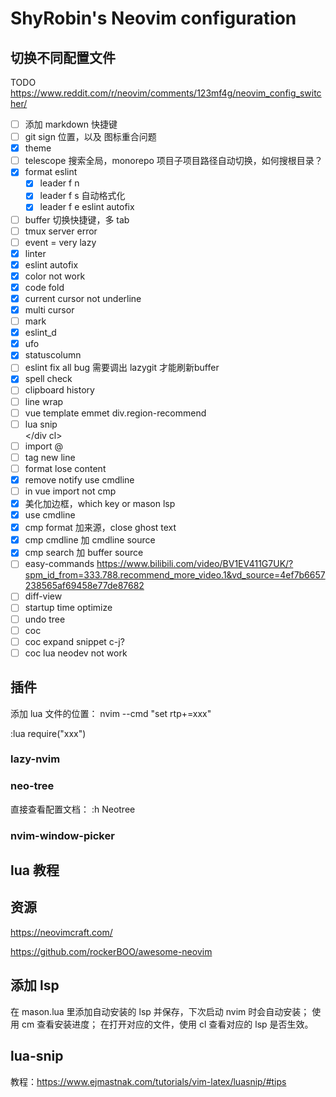 # ShyRobin's Neovim configuration

## 切换不同配置文件

TODO
<https://www.reddit.com/r/neovim/comments/123mf4g/neovim_config_switcher/>

- [ ] 添加 markdown 快捷键
- [ ] git sign 位置，以及 图标重合问题
- [x] theme
- [ ] telescope 搜索全局，monorepo 项目子项目路径自动切换，如何搜根目录？
- [x] format eslint
  - [x] leader f n
  - [x] leader f s 自动格式化
  - [x] leader f e eslint autofix
- [ ] buffer 切换快捷键，多 tab
- [ ] tmux server error
- [ ] event = very lazy
- [x] linter
- [x] eslint autofix
- [x] color not work
- [x] code fold
- [x] current cursor not underline
- [x] multi cursor
- [ ] mark
- [x] eslint_d
- [x] ufo
- [x] statuscolumn
- [ ] eslint fix all bug 需要调出 lazygit 才能刷新buffer
- [x] spell check
- [ ] clipboard history
- [ ] line wrap
- [ ] vue template emmet div.region-recommend
- [ ] lua snip <div cl></div cl>
- [ ] import @ 
- [ ] tag new line
- [ ] format lose content
- [x] remove notify use cmdline
- [ ] in vue import not cmp
- [x] 美化加边框，which key  or  mason lsp
- [x] use cmdline
- [x] cmp format 加来源，close ghost text
- [x] cmp cmdline 加 cmdline source
- [x] cmp search 加 buffer source
- [ ] easy-commands https://www.bilibili.com/video/BV1EV411G7UK/?spm_id_from=333.788.recommend_more_video.1&vd_source=4ef7b6657238565af69458e77de87682
- [ ] diff-view
- [ ] startup time optimize
- [ ] undo tree
- [ ] coc
- [ ] coc expand snippet c-j?
- [ ] coc lua neodev not work

## 插件

添加 lua 文件的位置：
nvim --cmd "set rtp+=xxx"

:lua require("xxx")

### lazy-nvim

### neo-tree

直接查看配置文档：
:h Neotree

### nvim-window-picker

## lua 教程

## 资源

<https://neovimcraft.com/>

<https://github.com/rockerBOO/awesome-neovim>

## 添加 lsp

在 mason.lua 里添加自动安装的 lsp 并保存，下次启动 nvim 时会自动安装；
使用 <leader>cm 查看安装进度；
在打开对应的文件，使用 <leader>cl 查看对应的 lsp 是否生效。

## lua-snip

教程：<https://www.ejmastnak.com/tutorials/vim-latex/luasnip/#tips>
